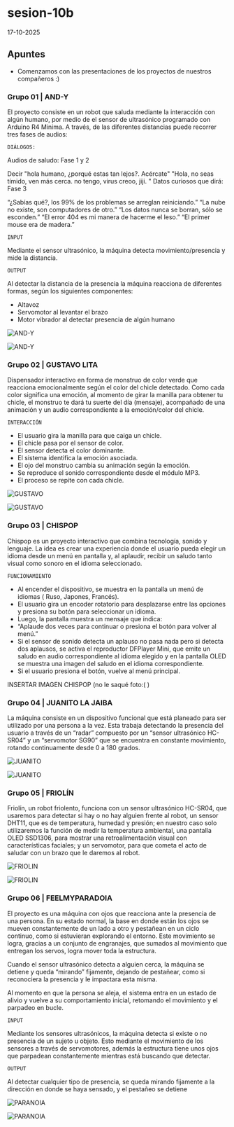 # sesion-10b

17-10-2025

## Apuntes

- Comenzamos con las presentaciones de los proyectos de nuestros compañeros :)

### Grupo 01 | AND-Y

El proyecto consiste en un robot que saluda mediante la interacción con algún humano, por medio de el sensor de ultrasónico programado con Arduino R4 Minima. A través, de las diferentes distancias puede recorrer tres fases de audios:

`DIÁLOGOS:`

Audios de saludo: Fase 1 y 2

Decir "hola humano, ¿porqué estas tan lejos?. Acércate"
"Hola, no seas tímido, ven más cerca. no tengo, virus creoo, jiji. "
Datos curiosos que dirá: Fase 3

“¿Sabías qué?, los 99% de los problemas se arreglan reiniciando.”
“La nube no existe, son computadores de otro.”
“Los datos nunca se borran, sólo se esconden.”
“El error 404 es mi manera de hacerme el leso.”
“El primer mouse era de madera.”

`INPUT`

Mediante el sensor ultrasónico, la máquina detecta movimiento/presencia y mide la distancia.

`OUTPUT`

Al detectar la distancia de la presencia la máquina reacciona de diferentes formas, según los siguientes componentes:

- Altavoz
- Servomotor al levantar el brazo
- Motor vibrador al detectar presencia de algún humano

![AND-Y](./imagenes/andy-01.jpeg)

![AND-Y](./imagenes/andy-02.jpeg)

### Grupo 02 | GUSTAVO LITA

Dispensador interactivo en forma de monstruo de color verde que reacciona emocionalmente según el color del chicle detectado. Como cada color significa una emoción, al momento de girar la manilla para obtener tu chicle, el monstruo te dará tu suerte del día (mensaje), acompañado de una animación y un audio correspondiente a la emoción/color del chicle.

`INTERACCIÓN`

- El usuario gira la manilla para que caiga un chicle.
- El chicle pasa por el sensor de color.
- El sensor detecta el color dominante.
- El sistema identifica la emoción asociada.
- El ojo del monstruo cambia su animación según la emoción.
- Se reproduce el sonido correspondiente desde el módulo MP3.
- El proceso se repite con cada chicle.

![GUSTAVO](./imagenes/gustavo-01.jpeg)

![GUSTAVO](./imagenes/gustavo-02.jpeg)

### Grupo 03 | CHISPOP

Chispop es un proyecto interactivo que combina tecnología, sonido y lenguaje. La idea es crear una experiencia donde el usuario pueda elegir un idioma desde un menú en pantalla y, al aplaudir, recibir un saludo tanto visual como sonoro en el idioma seleccionado.

`FUNCIONAMIENTO`

- Al encender el dispositivo, se muestra en la pantalla un menú de idiomas ( Ruso, Japones, Francés).
- El usuario gira un encoder rotatorio para desplazarse entre las opciones y presiona su botón para seleccionar un idioma.
- Luego, la pantalla muestra un mensaje que indica:
- “Aplaude dos veces para continuar o presiona el botón para volver al menú.”
- Si el sensor de sonido detecta un aplauso no pasa nada pero si detecta dos aplausos, se activa el reproductor DFPlayer Mini, que emite un saludo en audio correspondiente al idioma elegido y en la pantalla OLED se muestra una imagen del saludo en el idioma correspondiente.
- Si el usuario presiona el botón, vuelve al menú principal.

INSERTAR IMAGEN CHISPOP (no le saqué foto:( )

### Grupo 04 | JUANITO LA JAIBA

La máquina consiste en un dispositivo funcional que está planeado para ser utilizado por una persona a la vez. Esta trabaja detectando la presencia del usuario a través de un “radar” compuesto por un “sensor ultrasónico HC-SR04” y un “servomotor SG90” que se encuentra en constante movimiento, rotando continuamente desde 0 a 180 grados.

![JUANITO](./imagenes/juanito-01.jpeg)

![JUANITO](./imagenes/juanito-02.jpeg)

### Grupo 05 | FRIOLÍN

Friolín, un robot friolento, funciona con un sensor ultrasónico HC-SR04, que usaremos para detectar si hay o no hay alguien frente al robot, un sensor DHT11, que es de temperatura, humedad y presión; en nuestro caso solo utilizaremos la función de medir la temperatura ambiental, una pantalla OLED SSD1306, para mostrar una retroalimentación visual con características faciales; y un servomotor, para que cometa el acto de saludar con un brazo que le daremos al robot.

![FRIOLIN](./imagenes/friolin-01.jpeg)

![FRIOLIN](./imagenes/friolin-02.jpeg)

### Grupo 06 | FEELMYPARADOIA

El proyecto es una máquina con ojos que reacciona ante la presencia de una persona. En su estado normal, la base en donde están los ojos se mueven constantemente de un lado a otro y pestañean en un ciclo continuo, como si estuvieran explorando el entorno. Este movimiento se logra, gracias a un conjunto de engranajes, que sumados al movimiento que entregan los servos, logra mover toda la estructura.

Cuando el sensor ultrasónico detecta a alguien cerca, la máquina se detiene y queda “mirando” fijamente, dejando de pestañear, como si reconociera la presencia y le impactara esta misma.

Al momento en que la persona se aleja, el sistema entra en un estado de alivio y vuelve a su comportamiento inicial, retomando el movimiento y el parpadeo en bucle.

`INPUT`

Mediante los sensores ultrasónicos, la máquina detecta si existe o no presencia de un sujeto u objeto. Esto mediante el movimiento de los sensores a través de servomotores, además la estructura tiene unos ojos que parpadean constantemente mientras está buscando que detectar.

`OUTPUT`

Al detectar cualquier tipo de presencia, se queda mirando fijamente a la dirección en donde se haya sensado, y el pestañeo se detiene

![PARANOIA](./imagenes/paranoia-01.jpeg)

![PARANOIA](./imagenes/paranoia-02.jpeg)
